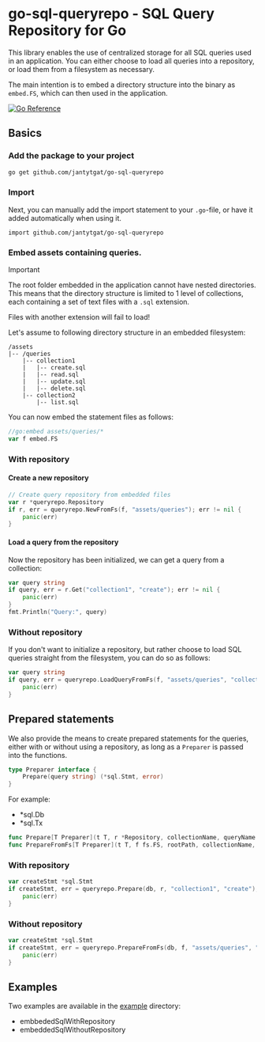 # go-sql-queryrepo - SQL Query Repository for Go

This library enables the use of centralized storage for all SQL queries used in an application.
You can either choose to load all queries into a repository, or load them from a filesystem as necessary.

The main intention is to embed a directory structure into the binary as ```embed.FS```, which can then used in the
application.

[![Go Reference](https://pkg.go.dev/badge/github.com/jantytgat/go-sql-queryrepo.svg)](https://pkg.go.dev/github.com/jantytgat/go-sql-queryrepo)

## Basics

### Add the package to your project

```bash
go get github.com/jantytgat/go-sql-queryrepo
```

### Import
Next, you can manually add the import statement to your ```.go```-file, or have it added automatically when using it.

```text
import github.com/jantytgat/go-sql-queryrepo
```

### Embed assets containing queries.

> [!IMPORTANT]  
> The root folder embedded in the application cannot have nested directories.  
> This means that the directory structure is limited to 1 level of collections, each containing a set of text files with
> a ```.sql``` extension.
>
> Files with another extension will fail to load!

Let's assume to following directory structure in an embedded filesystem:

```
/assets
|-- /queries
    |-- collection1
    |   |-- create.sql
    |   |-- read.sql
    |   |-- update.sql
    |   |-- delete.sql
    |-- collection2
        |-- list.sql
```

You can now embed the statement files as follows:

```go
//go:embed assets/queries/*
var f embed.FS
```

### With repository

#### Create a new repository

```go
// Create query repository from embedded files
var r *queryrepo.Repository
if r, err = queryrepo.NewFromFs(f, "assets/queries"); err != nil {
    panic(err)
}
```

#### Load a query from the repository

Now the repository has been initialized, we can get a query from a collection:

```go
var query string
if query, err = r.Get("collection1", "create"); err != nil {
    panic(err)
}
fmt.Println("Query:", query)
```

### Without repository

If you don't want to initialize a repository, but rather choose to load SQL queries straight from the filesystem, you
can do so as follows:

```go
var query string
if query, err = queryrepo.LoadQueryFromFs(f, "assets/queries", "collection2", "list"); err != nil {
    panic(err)
}
```

## Prepared statements

We also provide the means to create prepared statements for the queries, either with or without using a repository, as
long as a ```Preparer``` is passed into the functions.

```go
type Preparer interface {
	Prepare(query string) (*sql.Stmt, error)
}
```
For example:

- *sql.Db
- *sql.Tx

```go
func Prepare[T Preparer](t T, r *Repository, collectionName, queryName string) (*sql.Stmt, error) {}
func PrepareFromFs[T Preparer](t T, f fs.FS, rootPath, collectionName, queryName string) (*sql.Stmt, error) {}
```

### With repository

```go
var createStmt *sql.Stmt
if createStmt, err = queryrepo.Prepare(db, r, "collection1", "create"); err != nil {
    panic(err)
}
```

### Without repository

```go
var createStmt *sql.Stmt
if createStmt, err = queryrepo.PrepareFromFs(db, f, "assets/queries", "collection1", "create"); err != nil {
    panic(err)
}
```

## Examples
Two examples are available in the [example](https://github.com/jantytgat/go-sql-queryrepo/tree/main/example) directory:
- embbededSqlWithRepository
- embeddedSqlWithoutRepository

